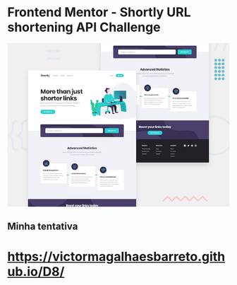 # Frontend Mentor - Shortly URL shortening API Challenge

![Design preview for the Shortly URL shortening API coding challenge](./design/desktop-preview.jpg)

## Minha tentativa

# https://victormagalhaesbarreto.github.io/D8/
